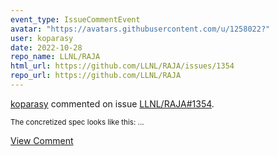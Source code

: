 ```yaml
---
event_type: IssueCommentEvent
avatar: "https://avatars.githubusercontent.com/u/1258022?"
user: koparasy
date: 2022-10-28
repo_name: LLNL/RAJA
html_url: https://github.com/LLNL/RAJA/issues/1354
repo_url: https://github.com/LLNL/RAJA
---
```


<a href='https://github.com/koparasy' target='_blank'>koparasy</a> commented on issue <a href='https://github.com/LLNL/RAJA/issues/1354' target='_blank'>LLNL/RAJA#1354</a>.

<small>The concretized spec looks like this:...</small>

<a href='https://github.com/LLNL/RAJA/issues/1354' target='_blank'>View Comment</a>